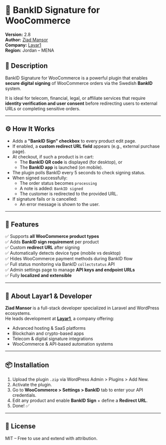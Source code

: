 # 🔐 BankID Signature for WooCommerce

**Version:** 2.8  
**Author:** [Ziad Mansor](https://jo-promoter.com)  
**Company:** [Layar1](https://layar1.com)  
**Region:** Jordan – MENA  

## 📝 Description

BankID Signature for WooCommerce is a powerful plugin that enables **secure digital signing** of WooCommerce orders via the Swedish **BankID** system.

It is ideal for telecom, financial, legal, or affiliate services that require **identity verification and user consent** before redirecting users to external URLs or completing sensitive orders.

---

## ⚙️ How It Works

- Adds a **"BankID Sign" checkbox** to every product edit page.
- If enabled, a **custom redirect URL field** appears (e.g., external purchase page).
- At checkout, if such a product is in cart:
  - The **BankID QR code** is displayed (for desktop), or
  - The **BankID app** is launched (on mobile).
- The plugin polls BankID every 5 seconds to check signing status.
- When signed successfully:
  - The order status becomes `processing`
  - A note is added: `BankID signed`
  - The customer is redirected to the provided URL.
- If signature fails or is cancelled:
  - An error message is shown to the user.

---

## 🧠 Features

✅ Supports **all WooCommerce product types**  
✅ Adds **BankID sign requirement** per product  
✅ Custom **redirect URL** after signing  
✅ Automatically detects device type (mobile vs desktop)  
✅ Hides WooCommerce payment methods during BankID flow  
✅ Full status monitoring via BankID `collectstatus` API  
✅ Admin settings page to manage **API keys and endpoint URLs**  
✅ Fully **localized and extensible**

---

## 🏢 About Layar1 & Developer

**Ziad Mansor** is a full-stack developer specialized in Laravel and WordPress ecosystems.  
He leads development at [**Layar1**](https://layar1.com), a company offering:

- Advanced hosting & SaaS platforms  
- Blockchain and crypto-based apps  
- Telecom & digital signature integrations  
- WooCommerce & API-based automation systems  

---

## 📦 Installation

1. Upload the plugin `.zip` via WordPress Admin > Plugins > Add New.
2. Activate the plugin.
3. Go to **WooCommerce > Settings > BankID** tab to enter your API credentials.
4. Edit any product and enable **BankID Sign** + define a **Redirect URL**.
5. Done! ✅

---

## 📄 License

MIT – Free to use and extend with attribution.
